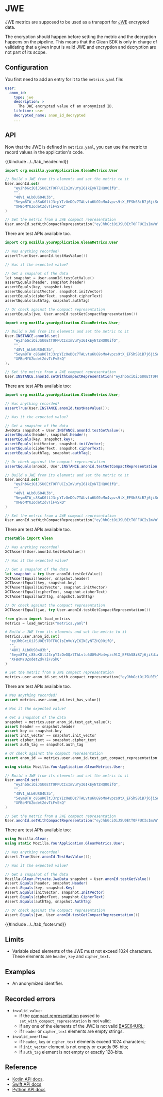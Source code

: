 # JWE

JWE metrics are supposed to be used as a transport for [JWE](https://tools.ietf.org/html/rfc7516) encrypted data.

The encryption should happen before setting the metric and the decryption happens on the pipeline.
This means that the Glean SDK is only in charge of validating that a given input is valid JWE and
encryption and decryption are not part of its scope.

## Configuration

You first need to add an entry for it to the `metrics.yaml` file:

```YAML
user:
  anon_id:
    type: jwe
    description: >
      The JWE encrypted value of an anonymized ID.
    lifetime: user
    decrypted_name: anon_id_decrypted
    ...
```

## API

Now that the JWE is defined in `metrics.yaml`, you can use the metric to record values in the application's code.

{{#include ../../tab_header.md}}

<div data-lang="Kotlin" class="tab">

```Kotlin
import org.mozilla.yourApplication.GleanMetrics.User

// Build a JWE from its elements and set the metric to it
User.anonId.set(
    "eyJhbGciOiJSU0EtT0FFUCIsImVuYyI6IkEyNTZHQ00ifQ",
    "",
    "48V1_ALb6US04U3b",
    "5eym8TW_c8SuK0ltJ3rpYIzOeDQz7TALvtu6UG9oMo4vpzs9tX_EFShS8iB7j6jiSdiwkIr3ajwQzaBtQD_A",
    "XFBoMYUZodetZdvTiFvSkQ"
)

// Set the metric from a JWE compact representation
User.anonId.setWithCompactRepresentation("eyJhbGciOiJSU0EtT0FFUCIsImVuYyI6IkEyNTZHQ00ifQ..48V1_ALb6US04U3b.5eym8TW_c8SuK0ltJ3rpYIzOeDQz7TALvtu6UG9oMo4vpzs9tX_EFShS8iB7j6jiSdiwkIr3ajwQzaBtQD_A.XFBoMYUZodetZdvTiFvSkQ")
```

There are test APIs available too.

```Kotlin
import org.mozilla.yourApplication.GleanMetrics.User

// Was anything recorded?
assertTrue(User.anonId.testHasValue())

// Was it the expected value?

// Get a snapshot of the data
let snapshot = User.anonId.testGetValue()
assertEquals(header, snapshot.header)
assertEquals(key, snapshot.key)
assertEquals(initVector, snapshot.initVector)
assertEquals(cipherText, snapshot.cipherText)
assertEquals(authTag, snapshot.authTag)

// Or check against the compact representation
assertEquals(jwe, User.anonId.testGetCompactRepresentation())
```

</div>

<div data-lang="Java" class="tab">

```Java
import org.mozilla.yourApplication.GleanMetrics.User;

// Build a JWE from its elements and set the metric to it
User.INSTANCE.anonId.set(
    "eyJhbGciOiJSU0EtT0FFUCIsImVuYyI6IkEyNTZHQ00ifQ",
    "",
    "48V1_ALb6US04U3b",
    "5eym8TW_c8SuK0ltJ3rpYIzOeDQz7TALvtu6UG9oMo4vpzs9tX_EFShS8iB7j6jiSdiwkIr3ajwQzaBtQD_A",
    "XFBoMYUZodetZdvTiFvSkQ"
);  

// Set the metric from a JWE compact representation
User.INSTANCE.anonId.setWithCompactRepresentation("eyJhbGciOiJSU0EtT0FFUCIsImVuYyI6IkEyNTZHQ00ifQ..48V1_ALb6US04U3b.5eym8TW_c8SuK0ltJ3rpYIzOeDQz7TALvtu6UG9oMo4vpzs9tX_EFShS8iB7j6jiSdiwkIr3ajwQzaBtQD_A.XFBoMYUZodetZdvTiFvSkQ")
```

There are test APIs available too:

```Java
import org.mozilla.yourApplication.GleanMetrics.User;

// Was anything recorded?
assertTrue(User.INSTANCE.anonId.testHasValue());

// Was it the expected value?

// Get a snapshot of the data
JweData snapshot = User.INSTANCE.anonId.testGetValue();
assertEquals(header, snapshot.header);
assertEquals(key, snapshot.key);
assertEquals(initVector, snapshot.initVector);
assertEquals(cipherText, snapshot.cipherText);
assertEquals(authTag, snapshot.authTag);

// Or check against the compact representation
assertEquals(anonId, User.INSTANCE.anonId.testGetCompactRepresentation()));
```

</div>


<div data-lang="Swift" class="tab">

```Swift
// Build a JWE from its elements and set the metric to it
User.anonId.set(
    "eyJhbGciOiJSU0EtT0FFUCIsImVuYyI6IkEyNTZHQ00ifQ",
    "",
    "48V1_ALb6US04U3b",
    "5eym8TW_c8SuK0ltJ3rpYIzOeDQz7TALvtu6UG9oMo4vpzs9tX_EFShS8iB7j6jiSdiwkIr3ajwQzaBtQD_A",
    "XFBoMYUZodetZdvTiFvSkQ"
)

// Set the metric from a JWE compact representation
User.anonId.setWithCompactRepresentation("eyJhbGciOiJSU0EtT0FFUCIsImVuYyI6IkEyNTZHQ00ifQ..48V1_ALb6US04U3b.5eym8TW_c8SuK0ltJ3rpYIzOeDQz7TALvtu6UG9oMo4vpzs9tX_EFShS8iB7j6jiSdiwkIr3ajwQzaBtQD_A.XFBoMYUZodetZdvTiFvSkQ")
```

There are test APIs available too.

```Swift
@testable import Glean

// Was anything recorded?
XCTAssert(User.anonId.testHasValue())

// Was it the expected value?

// Get a snapshot of the data
let snapshot = try User.anonId.testGetValue()
XCTAssertEqual(header, snapshot.header)
XCTAssertEqual(key, snapshot.key)
XCTAssertEqual(initVector, snapshot.initVector)
XCTAssertEqual(cipherText, snapshot.cipherText)
XCTAssertEqual(authTag, snapshot.authTag)

// Or check against the compact representation
XCTAssertEqual(jwe, try User.anonId.testGetCompactRepresentation())
```

</div>

<div data-lang="Python" class="tab">

```Python
from glean import load_metrics
metrics = load_metrics("metrics.yaml")

# Build a JWE from its elements and set the metric to it
metrics.user.anon_id.set(
  "eyJhbGciOiJSU0EtT0FFUCIsImVuYyI6IkEyNTZHQ00ifQ",
  "",
  "48V1_ALb6US04U3b",
  "5eym8TW_c8SuK0ltJ3rpYIzOeDQz7TALvtu6UG9oMo4vpzs9tX_EFShS8iB7j6jiSdiwkIr3ajwQzaBtQD_A",
  "XFBoMYUZodetZdvTiFvSkQ"
)

# Set the metric from a JWE compact representation
metrics.user.anon_id.set_with_compact_representation("eyJhbGciOiJSU0EtT0FFUCIsImVuYyI6IkEyNTZHQ00ifQ..48V1_ALb6US04U3b.5eym8TW_c8SuK0ltJ3rpYIzOeDQz7TALvtu6UG9oMo4vpzs9tX_EFShS8iB7j6jiSdiwkIr3ajwQzaBtQD_A.XFBoMYUZodetZdvTiFvSkQ")
```

There are test APIs available too.

```Python
# Was anything recorded?
assert metrics.user.anon_id.test_has_value()

# Was it the expected value?

# Get a snapshot of the data
snapshot = metrics.user.anon_id.test_get_value();
assert header == snapshot.header
assert key == snapshot.key
assert init_vector == snapshot.init_vector
assert cipher_text == snapshot.cipher_text
assert auth_tag == snapshot.auth_tag

# Or check against the compact representation
assert anon_id == metrics.user.anon_id.test_get_compact_representation()
```

</div>

<div data-lang="C#" class="tab">

```C#
using static Mozilla.YourApplication.GleanMetrics.User;

// Build a JWE from its elements and set the metric to it
User.anonId.set(
    "eyJhbGciOiJSU0EtT0FFUCIsImVuYyI6IkEyNTZHQ00ifQ",
    "",
    "48V1_ALb6US04U3b",
    "5eym8TW_c8SuK0ltJ3rpYIzOeDQz7TALvtu6UG9oMo4vpzs9tX_EFShS8iB7j6jiSdiwkIr3ajwQzaBtQD_A",
    "XFBoMYUZodetZdvTiFvSkQ"
)

// Set the metric from a JWE compact representation
User.anonId.setWithCompactRepresentation("eyJhbGciOiJSU0EtT0FFUCIsImVuYyI6IkEyNTZHQ00ifQ..48V1_ALb6US04U3b.5eym8TW_c8SuK0ltJ3rpYIzOeDQz7TALvtu6UG9oMo4vpzs9tX_EFShS8iB7j6jiSdiwkIr3ajwQzaBtQD_A.XFBoMYUZodetZdvTiFvSkQ")
```

There are test APIs available too:

```C#
using Mozilla.Glean;
using static Mozilla.YourApplication.GleanMetrics.User;

// Was anything recorded?
Assert.True(User.anonId.TestHasValue());

// Was it the expected value?

// Get a snapshot of the data
Mozilla.Glean.Private.JweData snapshot = User.anonId.testGetValue()
Assert.Equals(header, snapshot.Header)
Assert.Equals(key, snapshot.Key)
Assert.Equals(initVector, snapshot.InitVector)
Assert.Equals(cipherText, snapshot.CipherText)
Assert.Equals(authTag, snapshot.AuthTag)

// Or check against the compact representation
Assert.Equals(jwe, User.anonId.testGetCompactRepresentation())
```

</div>

{{#include ../../tab_footer.md}}

## Limits

* Variable sized elements of the JWE must not exceed 1024 characters. These elements are `header`, `key` and `cipher_text`.

## Examples

* An anonymized identifier.

## Recorded errors

* `invalid_value`:
  * if the [compact representation](https://tools.ietf.org/html/rfc7516#appendix-A.2.7) passed to `set_with_compact_representation` is not valid;
  * if any one of the elements of the JWE is not valid [BASE64URL](https://tools.ietf.org/html/rfc7515#section-2);
  * if `header` or `cipher_text` elements are empty strings.
* `invalid_overflow`:
  * if `header`, `key` or `cipher_text` elements exceed 1024 characters;
  * if `init_vector` element is not empty or exactly 96-bits;
  * if `auth_tag` element is not empty or exactly 128-bits.

## Reference

* [Kotlin API docs](../../../javadoc/glean/mozilla.telemetry.glean.private/-jwe-metric-type/index.html).
* [Swift API docs](../../../swift/Classes/JweMetricType.html)
* [Python API docs](../../../python/glean/metrics/jwe.html)
